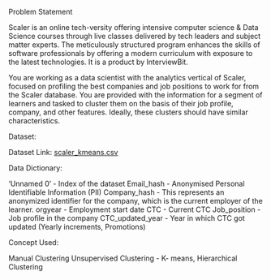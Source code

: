 Problem Statement

Scaler is an online tech-versity offering intensive computer science & Data Science courses through live classes delivered by tech leaders and subject matter experts. The meticulously structured program enhances the skills of software professionals by offering a modern curriculum with exposure to the latest technologies. It is a product by InterviewBit.

You are working as a data scientist with the analytics vertical of Scaler, focused on profiling the best companies and job positions to work for from the Scaler database. You are provided with the information for a segment of learners and tasked to cluster them on the basis of their job profile, company, and other features. Ideally, these clusters should have similar characteristics.


Dataset:

Dataset Link: [scaler_kmeans.csv](https://d2beiqkhq929f0.cloudfront.net/public_assets/assets/000/002/856/original/scaler_clustering.csv)


Data Dictionary:

‘Unnamed 0’ - Index of the dataset
Email_hash - Anonymised Personal Identifiable Information (PII)
Company_hash - This represents an anonymized identifier for the company, which is the current employer of the learner.
orgyear - Employment start date
CTC - Current CTC
Job_position - Job profile in the company
CTC_updated_year - Year in which CTC got updated (Yearly increments, Promotions)


Concept Used:

Manual Clustering
Unsupervised Clustering - K- means, Hierarchical Clustering
